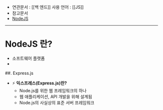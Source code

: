 - 연관문서 : [[백 엔드]]
사용 언어 : [[JS]]
- 참고문서 
- [NodeJS](https://hanamon.kr/nodejs-%EA%B0%9C%EB%85%90-%EC%9D%B4%ED%95%B4%ED%95%98%EA%B8%B0/)

---
# NodeJS 란?
- 소프트웨어 플랫폼
- 
##. Express.js
- ⚡️ **익스프레스(Express.js)란?**
	- Node.js를 위한 웹 프레임워크의 하나
	- 웹 애플리케이션, API 개발을 위해 설계됨
	- Node.js의 사실상의 표준 서버 프레임워크
